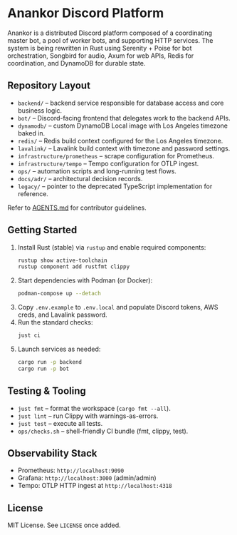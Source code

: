 # Anankor Discord Platform

Anankor is a distributed Discord platform composed of a coordinating master bot, a pool of worker bots, and supporting HTTP services. The system is being rewritten in Rust using Serenity + Poise for bot orchestration, Songbird for audio, Axum for web APIs, Redis for coordination, and DynamoDB for durable state.

## Repository Layout

- `backend/` – backend service responsible for database access and core business logic.
- `bot/` – Discord-facing frontend that delegates work to the backend APIs.
- `dynamodb/` – custom DynamoDB Local image with Los Angeles timezone baked in.
- `redis/` – Redis build context configured for the Los Angeles timezone.
- `lavalink/` – Lavalink build context with timezone and password settings.
- `infrastructure/prometheus` – scrape configuration for Prometheus.
- `infrastructure/tempo` – Tempo configuration for OTLP ingest.
- `ops/` – automation scripts and long-running test flows.
- `docs/adr/` – architectural decision records.
- `legacy/` – pointer to the deprecated TypeScript implementation for reference.

Refer to [AGENTS.md](AGENTS.md) for contributor guidelines.

## Getting Started

1. Install Rust (stable) via `rustup` and enable required components:
   ```bash
   rustup show active-toolchain
   rustup component add rustfmt clippy
   ```
2. Start dependencies with Podman (or Docker):
   ```bash
   podman-compose up --detach
   ```
3. Copy `.env.example` to `.env.local` and populate Discord tokens, AWS creds, and Lavalink password.
4. Run the standard checks:
   ```bash
   just ci
   ```
5. Launch services as needed:
   ```bash
   cargo run -p backend
   cargo run -p bot
   ```

## Testing & Tooling

- `just fmt` – format the workspace (`cargo fmt --all`).
- `just lint` – run Clippy with warnings-as-errors.
- `just test` – execute all tests.
- `ops/checks.sh` – shell-friendly CI bundle (fmt, clippy, test).

## Observability Stack

- Prometheus: `http://localhost:9090`
- Grafana: `http://localhost:3000` (admin/admin)
- Tempo: OTLP HTTP ingest at `http://localhost:4318`

## License

MIT License. See `LICENSE` once added.
